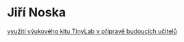 
# Jiří Noska

[využití výukového kitu TinyLab v přípravě budoucích učitelů](https://github.com/JiriNoska/TinyLab/)

